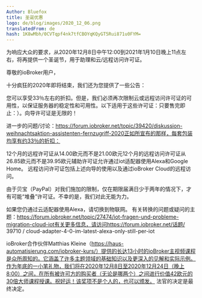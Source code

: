 ```yaml
---
Author: Bluefox
title: 圣诞优惠
logo: de/blog/images/2020_12_06.png
translatedFrom: de
hash: 1K8wMbh/0CVTqpf4nk7tfCBOYqKQyGT5Rui871u0FYM=
---
```

为响应大众的要求，从2020年12月8日中午12:00到2021年1月10日晚上11点左右，将再提供一个圣诞节，用于助理和云/远程访问许可证。
<!-- SOURCE: 59571 为响应大众的要求，从2020年12月8日中午12:00到2021年1月10日晚上11点左右，将再提供一个圣诞节，用于助理和云/远程访问许可证。 -->

尊敬的ioBroker用户，
<!-- SOURCE: 768620 尊敬的ioBroker用户， -->

十分疯狂的2020年即将结束，我们还为您提供了一些公告：
<!-- SOURCE: 406733 十分疯狂的2020年即将结束，我们还为您提供了一些公告： -->

您可以享受33％左右的折扣。但是，我们必须再次限制云或远程访问许可证的可用性，以保证服务器的稳定性和可用性。以下适用于这些许可证：只要售完即止：）。向导许可证是无限的！
<!-- SOURCE: 704103 您可以享受33％左右的折扣。但是，我们必须再次限制云或远程访问许可证的可用性，以保证服务器的稳定性和可用性。以下适用于这些许可证：只要售完即止：）。向导许可证是无限的！ -->

进一步的问题/讨论：https://forum.iobroker.net/topic/39420/diskussion-weihnachtsaktion-assistenten-fernzugriff-2020正如所宣布的那样，每套包装均享有约33％的折扣：
<!-- SOURCE: 788091 进一步的问题/讨论：https://forum.iobroker.net/topic/39420/diskussion-weihnachtsaktion-assistenten-fernzugriff-2020正如所宣布的那样，每套包装均享有约33％的折扣： -->

12个月的远程许可证从14.00欧元而不是21.00欧元12个月的远程访问许可证从26.85欧元而不是39.95欧元辅助许可证允许通过iot适配器使用Alexa和Google Home。
远程访问许可证包括上述向导的使用以及通过ioBroker Cloud的远程访问。
<!-- SOURCE: 219567 12个月的远程许可证从14.00欧元而不是21.00欧元12个月的远程访问许可证从26.85欧元而不是39.95欧元辅助许可证允许通过iot适配器使用Alexa和Google Home。
远程访问许可证包括上述向导的使用以及通过ioBroker Cloud的远程访问。 -->

由于贝宝（PayPal）对我们施加的限制，仅在期限届满日少于两年的情况下，才有可能“堆叠”许可证。不幸的是，我们对此无能为力。
<!-- SOURCE: 758479 由于贝宝（PayPal）对我们施加的限制，仅在期限届满日少于两年的情况下，才有可能“堆叠”许可证。不幸的是，我们对此无能为力。 -->

如果您仍通过云适配器使用Alexa，请切换到物联网。
有关转换的问题或疑问的主题：https://forum.iobroker.net/topic/27474/iot-fragen-und-probleme-migration-cloud-iot有关更多信息，请访问https://forum.iobroker.net/话题/ 39710 / cloud-adapter-4-0-im-latest-alexa-only-still-per-iot
<!-- SOURCE: 157092 如果您仍通过云适配器使用Alexa，请切换到物联网。
有关转换的问题或疑问的主题：https://forum.iobroker.net/topic/27474/iot-fragen-und-probleme-migration-cloud-iot有关更多信息，请访问https://forum.iobroker.net/话题/ 39710 / cloud-adapter-4-0-im-latest-alexa-only-still-per-iot -->

ioBroker合作伙伴Matthias Kleine（https://haus-automatisierung.com/iobroker-kurs/）提供的长达13小时的ioBroker主视频课程是众所周知的。它涵盖了许多主题领域的基础知识以及更深入的见解和实际示例。作为年底的一小笔礼物，我们将在2020年12月8日至2020年12月24日（晚上8:00）之间，在所有被许可方的购买者（无论是哪两个）之间进行价值42欧元的30倍大师课程授课。祝好运！该奖项不是个人的，也可以颁发。
法官的决定是最终决定。
<!-- SOURCE: 618794 ioBroker合作伙伴Matthias Kleine（https://haus-automatisierung.com/iobroker-kurs/）提供的长达13小时的ioBroker主视频课程是众所周知的。它涵盖了许多主题领域的基础知识以及更深入的见解和实际示例。作为年底的一小笔礼物，我们将在2020年12月8日至2020年12月24日（晚上8:00）之间，在所有被许可方的购买者（无论是哪两个）之间进行价值42欧元的30倍大师课程授课。祝好运！该奖项不是个人的，也可以颁发。
法官的决定是最终决定。 -->